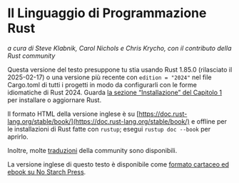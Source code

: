 # Il Linguaggio di Programmazione Rust

_a cura di Steve Klabnik, Carol Nichols e Chris Krycho, con il
contributo della Rust community_

Questa versione del testo presuppone tu stia usando Rust 1.85.0
(rilasciato il 2025-02-17) o una versione più recente con
`edition = "2024"` nel file Cargo.toml di tutti i progetti
in modo da configurarli con le forme idiomatiche di
Rust 2024. Guarda [la sezione “Installazione” del
Capitolo 1][installazione]<!-- ignore --> per installare
o aggiornare Rust.

Il formato HTML della versione inglese è su
[https://doc.rust-lang.org/stable/book/](https://doc.rust-lang.org/stable/book/)
e offline per le installazioni di Rust fatte con `rustup`;
esegui `rustup doc --book` per aprirlo.

Inoltre, molte [traduzioni] della community sono disponibili.

La versione inglese di questo testo è disponibile come
[formato cartaceo ed ebook su No Starch Press][nsprust].

[installazione]: ch01-01-installation.md
[traduzioni]: https://nostarch.com/rust-programming-language-2nd-edition
[nsprust]: appendix-06-translation.md

